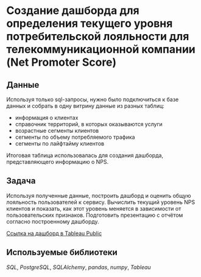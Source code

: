 # Создание дашборда для определения текущего уровня потребительской лояльности для телекоммуникационной компании (Net Promoter Score)

## Данные

Используя только sql-запросы, нужно было подключиться к базе данных и собрать в одну витрину данные из разных таблиц:
- информация о клиентах
- справочник территорий, в которых оказываются услуги
- возрастные сегменты клиентов
- сегменты по объему потребляемого трафика
- сегменты по лайфтайму клиентов

Итоговая таблица использовалась для создания дашборда, представляющего информацию о NPS.


## Задача

Используя полученные данные, построить дашборд и оценить общую лояльность пользователей к сервису. Вычислить текущий уровень NPS клиентов и показать, как этот уровень меняется в зависимости от пользовательских признаков. Подготовить презентацию с отчётом согласно построенному дашборду.


[Ссылка на дашборд в Tableau Public](https://public.tableau.com/app/profile/maria.kudryavtseva/viz/NPS_clients_Capstone/NPS_4) 

## Используемые библиотеки
*SQL*, *PostgreSQL*, *SQLAlchemy*, *pandas*, *numpy*, *Tableau*